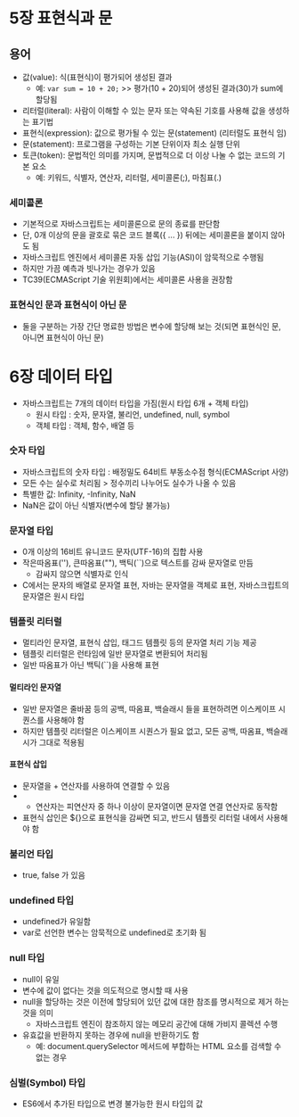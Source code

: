 # 5장 표현식과 문

## 용어
* 값(value): 식(표현식)이 평가되어 생성된 결과
  * 예: <code>var sum = 10 + 20;</code> >> 평가(10 + 20)되어 생성된 결과(30)가 sum에 할당됨
* 리터럴(literal): 사람이 이해할 수 있는 문자 또는 약속된 기호를 사용해 값을 생성하는 표기법
* 표현식(expression): 값으로 평가될 수 있는 문(statement) (리터럴도 표현식 임)
* 문(statement): 프로그램을 구성하는 기본 단위이자 최소 실행 단위
* 토큰(token): 문법적인 의미를 가지며, 문법적으로 더 이상 나눌 수 없는 코드의 기본 요소
  * 예: 키워드, 식별자, 연산자, 리터럴, 세미콜론(;), 마침표(.)
### 세미콜론
* 기본적으로 자바스크립트는 세미콜론으로 문의 종료를 판단함
* 단, 0개 이상의 문을 괄호로 묶은 코드 블록({ ... }) 뒤에는 세미콜론을 붙이지 않아도 됨
* 자바스크립트 엔진에서 세미콜론 자동 삽입 기능(ASI)이 암묵적으로 수행됨
* 하지만 가끔 예측과 빗나가는 경우가 있음
* TC39(ECMAScript 기술 위원회)에서는 세미콜론 사용을 권장함

### 표현식인 문과 표현식이 아닌 문
* 둘을 구분하는 가장 간단 명료한 방법은 변수에 할당해 보는 것(되면 표현식인 문, 아니면 표현식이 아닌 문)

# 6장 데이터 타입
* 자바스크립트는 7개의 데이터 타입을 가짐(원시 타입 6개 + 객체 타입)
  * 원시 타입 : 숫자, 문자열, 불리언, undefined, null, symbol
  * 객체 타입 : 객체, 함수, 배열 등

### 숫자 타입
* 자바스크립트의 숫자 타입 : 배정밀도 64비트 부동소수점 형식(ECMAScript 사양)
* 모든 수는 실수로 처리됨 > 정수끼리 나누어도 실수가 나올 수 있음
* 특별한 값: Infinity, -Infinity, NaN
* NaN은 값이 아닌 식별자(변수에 할당 불가능)

### 문자열 타입
* 0개 이상의 16비트 유니코드 문자(UTF-16)의 집합 사용
* 작은따옴표(''), 큰따옴표(""), 백틱(``)으로 텍스트를 감싸 문자열로 만듬
  * 감싸지 않으면 식별자로 인식
* C에서는 문자의 배열로 문자열 표현, 자바는 문자열을 객체로 표현, 자바스크립트의 문자열은 원시 타입

### 템플릿 리터럴
* 멀티라인 문자열, 표현식 삽입, 태그드 템플릿 등의 문자열 처리 기능 제공
* 템플릿 리터럴은 런타임에 일반 문자열로 변환되어 처리됨
* 일반 따옴표가 아닌 백틱(``)을 사용해 표현

#### 멀티라인 문자열
* 일반 문자열은 줄바꿈 등의 공백, 따옴표, 백슬래시 들을 표현하려면 이스케이프 시퀀스를 사용해야 함
* 하지만 템플릿 리터럴은 이스케이프 시퀀스가 필요 없고, 모든 공백, 따옴표, 백슬래시가 그대로 적용됨
#### 표현식 삽입
* 문자열을 + 연산자를 사용하여 연결할 수 있음
* + 연산자는 피연산자 중 하나 이상이 문자열이면 문자열 연결 연산자로 동작함
* 표현식 삽인은 ${}으로 표현식을 감싸면 되고, 반드시 템플릿 리터럴 내에서 사용해야 함

### 불리언 타입
* true, false 가 있음

### undefined 타입
* undefined가 유일함
* var로 선언한 변수는 암묵적으로 undefined로 초기화 됨

### null 타입
* null이 유일
* 변수에 값이 없다는 것을 의도적으로 명시할 때 사용
* null을 할당하는 것은 이전에 할당되어 있던 값에 대한 참조를 명시적으로 제거 하는 것을 의미
  * 자바스크립트 엔진이 참조하지 않는 메모리 공간에 대해 가비지 콜렉션 수행
* 유효값을 반환하지 못하는 경우에 null을 반환하기도 함
  * 예: document.querySelector 메서드에 부합하는 HTML 요소를 검색할 수 없는 경우

### 심벌(Symbol) 타입
* ES6에서 추가된 타입으로 변경 불가능한 원시 타입의 값